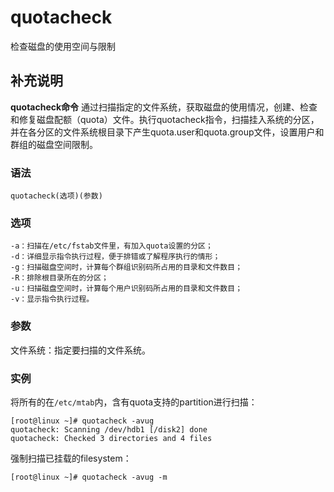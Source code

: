 quotacheck
===

检查磁盘的使用空间与限制

## 补充说明

**quotacheck命令** 通过扫描指定的文件系统，获取磁盘的使用情况，创建、检查和修复磁盘配额（quota）文件。执行quotacheck指令，扫描挂入系统的分区，并在各分区的文件系统根目录下产生quota.user和quota.group文件，设置用户和群组的磁盘空间限制。

### 语法  

```
quotacheck(选项)(参数)
```

### 选项  

```
-a：扫描在/etc/fstab文件里，有加入quota设置的分区；
-d：详细显示指令执行过程，便于排错或了解程序执行的情形；
-g：扫描磁盘空间时，计算每个群组识别码所占用的目录和文件数目；
-R：排除根目录所在的分区；
-u：扫描磁盘空间时，计算每个用户识别码所占用的目录和文件数目；
-v：显示指令执行过程。
```

### 参数  

文件系统：指定要扫描的文件系统。

### 实例  

将所有的在`/etc/mtab`内，含有quota支持的partition进行扫描：

```
[root@linux ~]# quotacheck -avug
quotacheck: Scanning /dev/hdb1 [/disk2] done
quotacheck: Checked 3 directories and 4 files

```

强制扫描已挂载的filesystem：

```
[root@linux ~]# quotacheck -avug -m
```


<!-- Linux命令行搜索引擎：https://jaywcjlove.github.io/linux-command/ -->